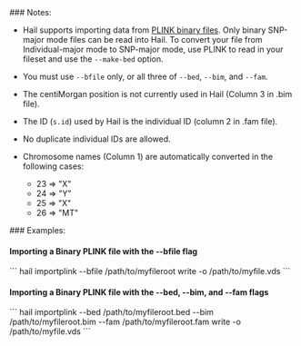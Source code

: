 <div class="cmdhead"></div>

<div class="description"></div>

<div class="synopsis"></div>

<div class="options"></div>

<div class="cmdsubsection">
### Notes:

 - Hail supports importing data from [PLINK binary files](http://pngu.mgh.harvard.edu/~purcell/plink/data.shtml#bed). Only binary SNP-major mode files can be read into Hail. To convert your file from Individual-major mode to SNP-major mode, use PLINK to read in your fileset and use the `--make-bed` option.

 - You must use `--bfile` only, or all three of `--bed`, `--bim`, and `--fam`.

 - The centiMorgan position is not currently used in Hail (Column 3 in .bim file).
 
 - The ID (`s.id`) used by Hail is the individual ID (column 2 in .fam file).
 
 - No duplicate individual IDs are allowed.
 
 - Chromosome names (Column 1) are automatically converted in the following cases:
    - 23 => "X"
    - 24 => "Y"
    - 25 => "X"
    - 26 => "MT"
</div>

<div class="cmdsubsection">
### Examples:

<h4 class="example">Importing a Binary PLINK file with the --bfile flag</h4>
```
hail importplink --bfile /path/to/myfileroot write -o /path/to/myfile.vds
```

<h4 class="example">Importing a Binary PLINK file with the --bed, --bim, and --fam flags</h4>
```
hail importplink --bed /path/to/myfileroot.bed --bim /path/to/myfileroot.bim --fam /path/to/myfileroot.fam write -o /path/to/myfile.vds
```
</div>

